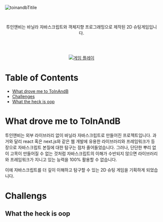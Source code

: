 ![toinandbTitile](https://github.com/sht02048/ToInAndB/assets/131152690/2be50211-6d2f-4c90-86bd-4f334367c04d)

<br/>

<p align="center">
투인앤비는 바닐라 자바스크립트와 객체지향 프로그래밍으로 제작된 2D 슈팅게임입니다.
</p>

<br/>
<br/>

<p align="center">
<a href="https://toinandb.minsug.dev">
<img alt="게임 플레이" src="https://github.com/sht02048/ToInAndB/assets/131152690/1b464820-678a-4e78-84d0-2190dd57288a"/>
</a>
</p>

# Table of Contents

- [What drove me to ToInAndB](#-what-drove-me-to-toinandb)
- [Challenges](#-challenges)
- [What the heck is oop](#-what-the-heck-is-oop)

# What drove me to ToInAndB
투인앤비는 외부 라이브러리 없이 바닐라 자바스크립트로 만들어진 프로젝트입니다.
과거와 달리 react 혹은 next.js와 같은 웹 개발에 유용한 라이브러리와 프레임워크가 등장으로 자바스크립트 본질에 대한 탐구는 점차 줄어들었습니다.
그러나, 단단한 뿌리 없이 고목이 만들어질 수 없는 것처럼 자바스크립트의 이해가 수반되지 않으면 라이브러리와 프레임워크가 지니고 있는 능력을 100% 활용할 수 없습니다.

이에 자바스크립트를 더 깊이 이해하고 탐구할 수 있는 2D 슈팅 게임을 기획하게 되었습니다.

# Challengs
## What the heck is oop
